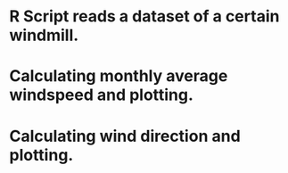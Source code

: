 # R Script reads a dataset of a certain windmill.
# Calculating monthly average windspeed and plotting.
# Calculating wind direction and plotting.
